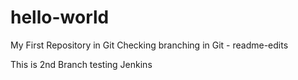 # hello-world
My First Repository in Git
Checking branching in Git - readme-edits

This is 2nd Branch testing Jenkins
